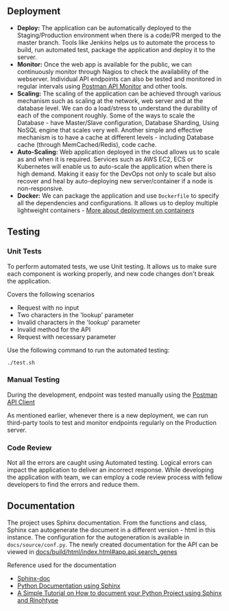 
## Deployment

- **Deploy:** The application can be automatically deployed to the Staging/Production environment when there is a code/PR merged to the master branch. Tools like Jenkins helps us to automate the process to build, run automated test, package the application and deploy it to the server. 
- **Monitor:** Once the web app is available for the public, we can continuously monitor through Nagios to check the availability of the webserver. Individual API endpoints can also be tested and monitored in regular intervals using [Postman API Monitor](https://www.getpostman.com/api-monitor) and other tools. 
- **Scaling:** The scaling of the application can be achieved through various mechanism such as scaling at the network, web server and at the database level. We can do a load/stress to understand the durability of each of the component roughly. Some of the ways to scale the Database - have Master/Slave configuration, Database Sharding, Using NoSQL engine that scales very well. Another simple and effective mechanism is to have a cache at different levels - including Database cache (through MemCached/Redis), code cache. 
- **Auto-Scaling:** Web application deployed in the cloud allows us to scale as and when it is required. Services such as AWS EC2, ECS or Kubernetes will enable us to auto-scale the application when there is high demand. Making it easy for the DevOps not only to scale but also recover and heal by auto-deploying new server/container if a node is non-responsive.
- **Docker:** We can package the application and use `Dockerfile` to specify all the dependencies and configurations. It allows us to deploy multiple lightweight containers - [More about deployment on containers](https://blog.miguelgrinberg.com/post/the-flask-mega-tutorial-part-xix-deployment-on-docker-containers)  


## Testing

### Unit Tests

To perform automated tests, we use Unit testing. It allows us to make sure each component is working properly, and new code changes don't break the application. 

Covers the following scenarios
- Request with no input
- Two characters in the 'lookup' parameter
- Invalid characters in the 'lookup' parameter
- Invalid method for the API
- Request with necessary parameter

Use the following command to run the automated testing:

    ./test.sh
    
### Manual Testing

During the development, endpoint was tested manually using the [Postman API Client](https://www.getpostman.com/product/api-client)

As mentioned earlier, whenever there is a new deployment, we can run third-party tools to test and monitor endpoints regularly on the Production server.

### Code Review

Not all the errors are caught using Automated testing. Logical errors can impact the application to deliver an incorrect response. While developing the application with team, we can employ a code review process with fellow developers to find the errors and reduce them.

## Documentation

The project uses Sphinx documentation. From the functions and class, Sphinx can autogenerate the document in a different version - html in this instance.  The configuration for the autogeneration is available in `docs/source/conf.py`. The newly created documentation for the API can be viewed in [docs/build/html/index.html#app.api.search_genes](docs/build/html/index.html#app.api.search_genes) 



Reference used for the documentation

- [Sphinx-doc](https://www.sphinx-doc.org/en/master/)
- [Python Documentation using Sphinx](https://www.patricksoftwareblog.com/python-documentation-using-sphinx/)
- [A Simple Tutorial on How to document your Python Project using Sphinx and Rinohtype](https://medium.com/@richdayandnight/a-simple-tutorial-on-how-to-document-your-python-project-using-sphinx-and-rinohtype-177c22a15b5b)